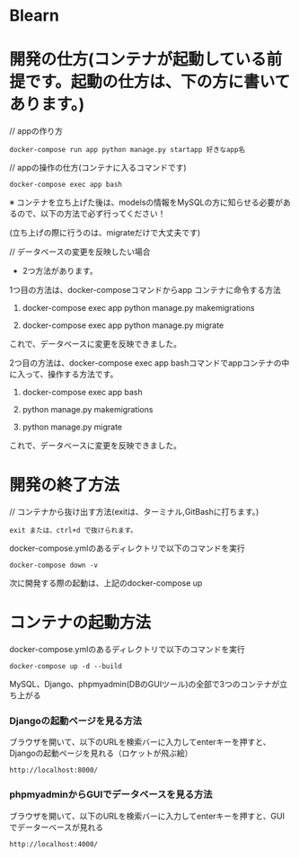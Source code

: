 # Blearn

# 開発の仕方(コンテナが起動している前提です。起動の仕方は、下の方に書いてあります。)

// appの作り方

``` docker-compose run app python manage.py startapp 好きなapp名 ```

// appの操作の仕方(コンテナに入るコマンドです)

``` docker-compose exec app bash ```

※ コンテナを立ち上げた後は、modelsの情報をMySQLの方に知らせる必要があるので、以下の方法で必ず行ってください！

(立ち上げの際に行うのは、migrateだけで大丈夫です)

// データベースの変更を反映したい場合

- 2つ方法があります。

1つ目の方法は、docker-composeコマンドからapp コンテナに命令する方法

1. docker-compose exec app python manage.py makemigrations

2. docker-compose exec app python manage.py migrate

これで、データベースに変更を反映できました。

2つ目の方法は、docker-compose exec app bashコマンドでappコンテナの中に入って、操作する方法です。

1. docker-compose exec app bash

2. python manage.py makemigrations

3. python manage.py migrate

これで、データベースに変更を反映できました。

# 開発の終了方法

// コンテナから抜け出す方法(exitは、ターミナル,GitBashに打ちます。)

```exit または、ctrl+d で抜けられます。```

docker-compose.ymlのあるディレクトリで以下のコマンドを実行

` docker-compose down -v `


次に開発する際の起動は、上記のdocker-compose up

# コンテナの起動方法

docker-compose.ymlのあるディレクトリで以下のコマンドを実行

``` docker-compose up -d --build ```

MySQL、Django、phpmyadmin(DBのGUIツール)の全部で3つのコンテナが立ち上がる

### Djangoの起動ページを見る方法

ブラウザを開いて、以下のURLを検索バーに入力してenterキーを押すと、Djangoの起動ページを見れる（ロケットが飛ぶ絵）

`http://localhost:8000/ `


### phpmyadminからGUIでデータベースを見る方法

ブラウザを開いて、以下のURLを検索バーに入力してenterキーを押すと、GUIでデーターベースが見れる

` http://localhost:4000/ `

